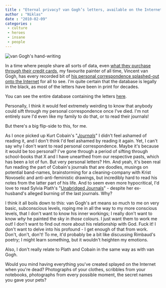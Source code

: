 ```yaml
---
title : "Eternal privacy? van Gogh’s letters, available on the Internet"
author : "Niklas"
date : "2010-02-09"
categories : 
 - culture
 - heroes
 - insane
 - people
---
```


![van Gogh's hand-writing](https://niklasblog.com/wp-content/2010-02-09-vangogh.jpg)

In a time where people share all sorts of data, even [what they purchase through their credit cards](http://blippy.com), my favourite painter of all time, Vincent van Gogh, has every recorded bit of [his personal correspondence splashed-out onto the Internet](http://pivic.com/9UcX99) for all to see. I'm quite certain that the database is legally in the black, as most of the letters have been in print for decades.

You can see the entire database containing the letters [here](http://pivic.com/a2w3rv).

Personally, I think it would feel extremely weirding to know that anybody could sift through my personal correspondence once I've died. I'm not entirely sure I'd even like my family to do that, or to read their journals!

But there's a big flip-side to this, for me.

As I once picked up Kurt Cobain's "_[Journals](http://en.wikipedia.org/wiki/Journals_(Cobain))_" I didn't feel ashamed of reading it, and I don't think I'd feel ashamed by reading it again. Yet, I can't say why I don't want to read personal correspondence. Maybe it's because it would be too personal? I've gone through a period of sifting through school-books that X and I have unearthed from our respective pasts, which has been a lot of fun. But very personal letters? Hm. And yeah, it's been real fun reading the part of Cobain's journals that are doodles, musings on potential band-names, brainstorming for a cleaning-company with Krist Novoselic and anti-anti-feministic drawings, but incredibly hard to read his notes from the latter part of his life. And to seem even more hypocritical, I'd love to read Sylvia Plath's "[Unabridged Journals](http://en.wikipedia.org/wiki/Sylvia_Plath#Journals)" - despite her ex-husband's alleged burning of the last journals. Why?

I think it all boils down to this: van Gogh's art means so much to me on very basic, subconscious levels, roping me in all the way to my more conscious levels, that I don't want to know his inner workings; I really don't want to know _why_ he painted the sky in _those_ colours. I just want them to work me out! I don't want to find out more about his relationship with God. Fuck it! I don't want to delve into his profound - I get enough of that from work. Don't, don't, don't! To me, it'd probably be a bit like discussing Rimbaud's poetry; I might learn something, but it wouldn't heighten my emotions.

Also, I don't really relate to Plath and Cobain in the same way as with van Gogh.

Would you mind having everything you've created splayed on the Internet when you're dead? Photographs of your clothes, scribbles from your notebooks, photographs from every possible moment, the secret names you gave your pets?
